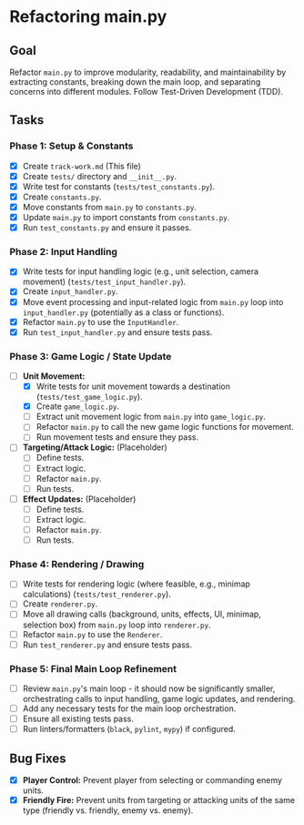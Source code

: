 # Refactoring main.py

## Goal
Refactor `main.py` to improve modularity, readability, and maintainability by extracting constants, breaking down the main loop, and separating concerns into different modules. Follow Test-Driven Development (TDD).

## Tasks

### Phase 1: Setup & Constants
- [x] Create `track-work.md` (This file)
- [x] Create `tests/` directory and `__init__.py`.
- [x] Write test for constants (`tests/test_constants.py`).
- [x] Create `constants.py`.
- [x] Move constants from `main.py` to `constants.py`.
- [x] Update `main.py` to import constants from `constants.py`.
- [x] Run `test_constants.py` and ensure it passes.

### Phase 2: Input Handling
- [x] Write tests for input handling logic (e.g., unit selection, camera movement) (`tests/test_input_handler.py`).
- [x] Create `input_handler.py`.
- [x] Move event processing and input-related logic from `main.py` loop into `input_handler.py` (potentially as a class or functions).
- [x] Refactor `main.py` to use the `InputHandler`.
- [x] Run `test_input_handler.py` and ensure tests pass.

### Phase 3: Game Logic / State Update

- [ ] **Unit Movement:**
    - [x] Write tests for unit movement towards a destination (`tests/test_game_logic.py`).
    - [x] Create `game_logic.py`.
    - [ ] Extract unit movement logic from `main.py` into `game_logic.py`.
    - [ ] Refactor `main.py` to call the new game logic functions for movement.
    - [ ] Run movement tests and ensure they pass.
- [ ] **Targeting/Attack Logic:** (Placeholder)
    - [ ] Define tests.
    - [ ] Extract logic.
    - [ ] Refactor `main.py`.
    - [ ] Run tests.
- [ ] **Effect Updates:** (Placeholder)
    - [ ] Define tests.
    - [ ] Extract logic.
    - [ ] Refactor `main.py`.
    - [ ] Run tests.

### Phase 4: Rendering / Drawing
- [ ] Write tests for rendering logic (where feasible, e.g., minimap calculations) (`tests/test_renderer.py`).
- [ ] Create `renderer.py`.
- [ ] Move all drawing calls (background, units, effects, UI, minimap, selection box) from `main.py` loop into `renderer.py`.
- [ ] Refactor `main.py` to use the `Renderer`.
- [ ] Run `test_renderer.py` and ensure tests pass.

### Phase 5: Final Main Loop Refinement
- [ ] Review `main.py`'s main loop - it should now be significantly smaller, orchestrating calls to input handling, game logic updates, and rendering.
- [ ] Add any necessary tests for the main loop orchestration.
- [ ] Ensure all existing tests pass.
- [ ] Run linters/formatters (`black`, `pylint`, `mypy`) if configured.

## Bug Fixes

- [x] **Player Control:** Prevent player from selecting or commanding enemy units.
- [x] **Friendly Fire:** Prevent units from targeting or attacking units of the same type (friendly vs. friendly, enemy vs. enemy).
